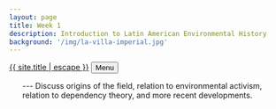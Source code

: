 ```yaml
---
layout: page
title: Week 1
description: Introduction to Latin American Environmental History
background: '/img/la-villa-imperial.jpg'
---
```

<nav class="navbar navbar-expand-lg navbar-light fixed-top" id="mainNav">
  <div class="container">
    <a class="navbar-brand" href="{{"/" | relative_url }}">{{ site.title | escape }}</a>
    <button class="navbar-toggler navbar-toggler-right" type="button" data-toggle="collapse" data-target="#navbarResponsive" aria-controls="navbarResponsive" aria-expanded="false" aria-label="Toggle navigation">
      Menu
      <i class="fa fa-bars"></i>
    </button>
    <div class="collapse navbar-collapse" id="navbarResponsive">
      <ul class="navbar-nav ml-auto">
---
Discuss origins of the field, relation to environmental activism, relation to dependency theory, and more recent developments.
